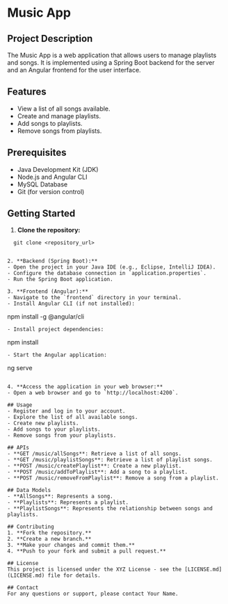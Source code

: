 # Music App

## Project Description
The Music App is a web application that allows users to manage playlists and songs. It is implemented using a Spring Boot backend for the server and an Angular frontend for the user interface.

## Features
- View a list of all songs available.
- Create and manage playlists.
- Add songs to playlists.
- Remove songs from playlists.

## Prerequisites
- Java Development Kit (JDK)
- Node.js and Angular CLI
- MySQL Database
- Git (for version control)

## Getting Started
1. **Clone the repository:**
 ```shell
   git clone <repository_url>


2. **Backend (Spring Boot):**
- Open the project in your Java IDE (e.g., Eclipse, IntelliJ IDEA).
- Configure the database connection in `application.properties`.
- Run the Spring Boot application.

3. **Frontend (Angular):**
- Navigate to the `frontend` directory in your terminal.
- Install Angular CLI (if not installed):
  ```
  npm install -g @angular/cli
  ```
- Install project dependencies:
  ```
  npm install
  ```
- Start the Angular application:
  ```
  ng serve
  ```

4. **Access the application in your web browser:**
- Open a web browser and go to `http://localhost:4200`.

## Usage
- Register and log in to your account.
- Explore the list of all available songs.
- Create new playlists.
- Add songs to your playlists.
- Remove songs from your playlists.

## APIs
- **GET /music/allSongs**: Retrieve a list of all songs.
- **GET /music/playlistSongs**: Retrieve a list of playlist songs.
- **POST /music/createPlaylist**: Create a new playlist.
- **POST /music/addToPlaylist**: Add a song to a playlist.
- **POST /music/removeFromPlaylist**: Remove a song from a playlist.

## Data Models
- **AllSongs**: Represents a song.
- **Playlists**: Represents a playlist.
- **PlaylistSongs**: Represents the relationship between songs and playlists.

## Contributing
1. **Fork the repository.**
2. **Create a new branch.**
3. **Make your changes and commit them.**
4. **Push to your fork and submit a pull request.**

## License
This project is licensed under the XYZ License - see the [LICENSE.md](LICENSE.md) file for details.

## Contact
For any questions or support, please contact Your Name.






